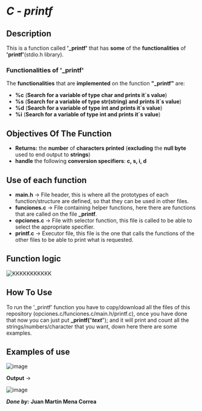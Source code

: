 # ***C - printf***
## **Description**
This is a function called **'_printf'** that has **some** of the **functionalities** of **'printf'**(stdio.h library).

### **Functionalities of '_printf'**
The **functionalities** that are **implemented** on the function **"_printf"** are:

* **%c** (**Search for a variable of type char and prints it´s value**)
* **%s** (**Search for a variable of type str(string) and prints it´s value**)
* **%d** (**Search for a variable of type int and prints it´s value**)
* **%i** (**Search for a variable of type int and prints it´s value**)
## Objectives Of The Function
- **Returns:** the **number** of **characters printed** (**excluding** the **null byte** used to end output to **strings**)
- **handle** the following **conversion specifiers**: **c, s, i, d**
## Use of each function
- **main.h** ->  File header, this is where all the prototypes of each function/structure are defined, so that they can be used in other files.
- **funciones.c** -> File containing helper functions, here there are functions that are called on the file **_printf**.
- **opciones.c** -> File with selector function, this file is called to be able to select the appropriate specifier.
- **printf.c** -> Executor file, this file is the one that calls the functions of the other files to be able to print what is requested.

## **Function logic**
![KKKKKKKKKKK](https://github.com/user-attachments/assets/0af55c55-7e58-4136-8154-86bdf7bad26d)


## **How To Use**
To run the '_printf' function you have to copy/download all the files of this repository (opciones.c/funciones.c/main.h/printf.c), once you have done that now you can just put **_printf(**"***text***"); and it will print and count all the strings/numbers/character that you want, down here there are some examples.
## **Examples of use**
![image](https://github.com/user-attachments/assets/8fc918ed-394e-4e9c-87df-4fd789b7c815)

**Output** ->

![image](https://github.com/user-attachments/assets/f942dda1-12ad-469e-8bb2-416762168c5e)


***Done by:*** **Juan Martin Mena Correa**
